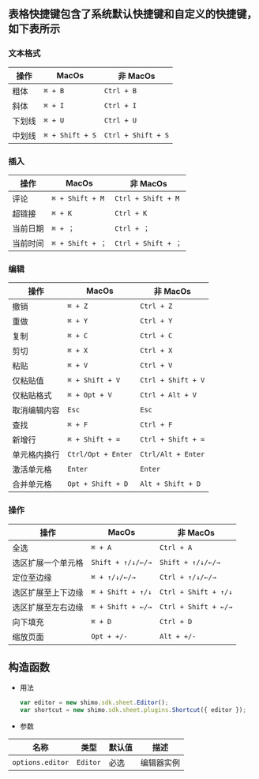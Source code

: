 ## 表格快捷键包含了系统默认快捷键和自定义的快捷键，如下表所示

### 文本格式

| 操作   | MacOs           | 非 MacOs           |
| ------ | --------------- | ------------------ |
| 粗体   | `⌘ + B`         | `Ctrl + B`         |
| 斜体   | `⌘ + I`         | `Ctrl + I`         |
| 下划线 | `⌘ + U`         | `Ctrl + U`         |
| 中划线 | `⌘ + Shift + S` | `Ctrl + Shift + S` |

### 插入

| 操作     | MacOs            | 非 MacOs            |
| -------- | ---------------- | ------------------- |
| 评论     | `⌘ + Shift + M`  | `Ctrl + Shift + M`  |
| 超链接   | `⌘ + K`          | `Ctrl + K`          |
| 当前日期 | `⌘ + ；`         | `Ctrl + ；`         |
| 当前时间 | `⌘ + Shift + ；` | `Ctrl + Shift + ；` |

### 编辑

| 操作         | MacOs              | 非 MacOs           |
| ------------ | ------------------ | ------------------ |
| 撤销         | `⌘ + Z`            | `Ctrl + Z`         |
| 重做         | `⌘ + Y`            | `Ctrl + Y`         |
| 复制         | `⌘ + C`            | `Ctrl + C`         |
| 剪切         | `⌘ + X`            | `Ctrl + X`         |
| 粘贴         | `⌘ + V`            | `Ctrl + V`         |
| 仅粘贴值     | `⌘ + Shift + V`    | `Ctrl + Shift + V` |
| 仅粘贴格式   | `⌘ + Opt + V`      | `Ctrl + Alt + V`   |
| 取消编辑内容 | `Esc`              | `Esc`              |
| 查找         | `⌘ + F`            | `Ctrl + F`         |
| 新增行       | `⌘ + Shift + =`    | `Ctrl + Shift + =` |
| 单元格内换行 | `Ctrl/Opt + Enter` | `Ctrl/Alt + Enter` |
| 激活单元格   | `Enter`            | `Enter`            |
| 合并单元格   | `Opt + Shift + D`  | `Alt + Shift + D`  |

### 操作

| 操作               | MacOs             | 非 MacOs             |
| ------------------ | ----------------- | -------------------- |
| 全选               | `⌘ + A`           | `Ctrl + A`           |
| 选区扩展一个单元格 | `Shift + ↑/↓/←/→` | `Shift + ↑/↓/←/→`    |
| 定位至边缘         | `⌘ + ↑/↓/←/→`     | `Ctrl + ↑/↓/←/→`     |
| 选区扩展至上下边缘 | `⌘ + Shift + ↑/↓` | `Ctrl + Shift + ↑/↓` |
| 选区扩展至左右边缘 | `⌘ + Shift + ←/→` | `Ctrl + Shift + ←/→` |
| 向下填充           | `⌘ + D`           | `Ctrl + D`           |
| 缩放页面           | `Opt + +/-`       | `Alt + +/-`          |

## 构造函数

- 用法

  ```js
  var editor = new shimo.sdk.sheet.Editor();
  var shortcut = new shimo.sdk.sheet.plugins.Shortcut({ editor });
  ```

- 参数

| 名称             | 类型     | 默认值 | 描述       |
| ---------------- | -------- | ------ | ---------- |
| `options.editor` | `Editor` | 必选   | 编辑器实例 |
